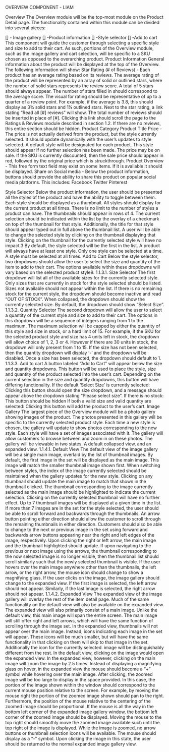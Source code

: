 OVERVIEW COMPONENT - LIAM

Overview
The Overview module will be the top-most module on the Product Detail page. The functionality contained within this module can be divided into several pieces:

[] - Image gallery
[] -Product information
[] -Style selector
[] -Add to cart
This component will guide the customer through selecting a specific style and size to add to their cart. As such, portions of the Overview module, such as the image gallery and cart selection, will be specific to a SKU chosen as opposed to the overarching product.
Product Information
General information about the product will be displayed at the top of the Overview. The following information will show:
Star Rating (# of Reviews) - Each product has an average rating based on its reviews. The average rating of the product will be represented by an array of solid or outlined stars, where the number of solid stars represents the review score. A total of 5 stars should always appear. The number of stars filled in should correspond to the average score.
The visual for rating should be representative of up to a quarter of a review point. For example, if the average is 3.8, this should display as 3¾ solid stars and 1¼ outlined stars.
Next to the star rating, a link stating “Read all [#] reviews” will show. The total number of reviews should be inserted in place of [#]. Clicking this link should scroll the page to the Ratings & Reviews module described in section 1.2.
If there are no reviews, this entire section should be hidden.
Product Category
Product Title
Price - The price is not actually derived from the product, but the style currently selected. It should update dynamically with the user’s updates to style selected. A default style will be designated for each product. This style should appear if no further selection has been made.
The price may be on sale. If the SKU is currently discounted, then the sale price should appear in red, followed by the original price which is struckthrough.
Product Overview - This free form text field may exist on some items. If it is available it should be displayed.
Share on Social media - Below the product information, buttons should provide the ability to share this product on popular social media platforms. This includes:
Facebook
Twitter
Pinterest

Style Selector
Below the product information, the user should be presented all the styles of the product and have the ability to toggle between them. Each style should be displayed as a thumbnail.
All styles should display for the current product at all times. There is no limit to the number of styles a product can have. The thumbnails should appear in rows of 4.
The current selection should be indicated within the list by the overlay of a checkmark on top of the thumbnail for that style. Additionally, the title for that style should appear typed out in full above the thumbnail list.
A user will be able to change the selected style by clicking on the thumbnail displaying that style. Clicking on the thumbnail for the currently selected style will have no impact.3
By default, the style selected will be the first in the list.
A product will always have at least one style.
Only one style can be selected at a time. A style must be selected at all times.
Add to Cart
Below the style selector, two dropdowns should allow the user to select the size and quantity of the item to add to their cart. The options available within these dropdowns will vary based on the selected product style9.
1.1.3.1. Size Selector
The first dropdown will list all of the available sizes for the currently selected style.
Only sizes that are currently in stock for the style selected should be listed. Sizes not available should not appear within the list. If there is no remaining stock for the current style, the dropdown should become inactive and read “OUT OF STOCK”.
When collapsed, the dropdown should show the currently selected size.
By default, the dropdown should show “Select Size”.
1.1.3.2. Quantity Selector
The second dropdown will allow the user to select a quantity of the current style and size to add to their cart.
The options in this dropdown will be a sequence of integers ranging from 1 to the maximum. The maximum selection will be capped by either the quantity of this style and size in stock, or a hard limit of 15. For example, if the SKU for the selected product style and size has 4 units left in stock, the dropdown will allow choice of 1, 2, 3 or 4. However if there are 30 units in stock, the dropdown will only present from 1 to 15.
If the size has not been selected, then the quantity dropdown will display ‘-’ and the dropdown will be disabled.
Once a size has been selected, the dropdown should default to 1.
1.1.3.3. Add to cart
A button labeled “Add to Cart” will appear below the size and quantity dropdowns. This button will be used to place the style, size and quantity of the product selected into the user’s cart.
Depending on the current selection in the size and quantity dropdowns, this button will have differing functionality.
If the default ‘Select Size’ is currently selected: Clicking this button should open the size dropdown, and a message should appear above the dropdown stating “Please select size”.
If there is no stock: This button should be hidden
If both a valid size and valid quantity are selected: Clicking this button will add the product to the user’s cart.
Image Gallery
The largest piece of the Overview module will be a photo gallery showing images of the product. The photos presented in this gallery will be specific to the currently selected product style. Each time a new style is chosen, the gallery will update to show photos corresponding to the new style. Each style will have a set of images associated with it. The gallery will allow customers to browse between and zoom in on these photos.
The gallery will be viewable in two states. A default collapsed view, and an expanded view.
1.1.4.1. Default View
The default view of the image gallery will be a single main image, overlaid by the list of thumbnail images.
By default, the first image in the set will be displayed as the main image. This image will match the smaller thumbnail image shown first.
When switching between styles, the index of the image currently selected should be maintained when the gallery updates for the new style.
Clicking on any thumbnail should update the main image to match that shown in the thumbnail clicked.
The thumbnail corresponding to the image currently selected as the main image should be highlighted to indicate the current selection.
Clicking on the currently selected thumbnail will have no further effect.
Up to 7 thumbnail images will be displayed at a given time in the list.
If more than 7 images are in the set for the style selected, the user should be able to scroll forward and backwards through the thumbnails. An arrow button pointing either direction should allow the customer to scroll through the remaining thumbnails in either direction.
Customers should also be able to change to the next or previous image in the set using forward and backwards arrow buttons appearing near the right and left edges of the image, respectively. Upon clicking the right or left arrow, the main image and the thumbnail highlighted should update.
If upon navigating to the previous or next image using the arrows, the thumbnail corresponding to the now selected image is no longer visible, then the thumbnail list should scroll similarly such that the newly selected thumbnail is visible.
If the user hovers over the main image anywhere other than the thumbnails, the left arrow, or the right arrow, the mouse icon should change to show a magnifying glass. If the user clicks on the image, the image gallery should change to the expanded view.
If the first image is selected, the left arrow should not appear. Similarly, if the last image is selected, the right arrow should not appear.
1.1.4.2. Expanded View
The expanded view of the image gallery will overlay the rest of the item detail page. Much of the same functionality on the default view will also be available on the expanded view.
The expanded view will also primarily consist of a main image. Unlike the default view, this main image will span the entire screen.
The main image will still offer right and left arrows, which will have the same function of scrolling through the image set.
In the expanded view, thumbnails will not appear over the main image. Instead, icons indicating each image in the set will appear. These icons will be much smaller, but will have the same functionality in that clicking on them will skip to that image in the set. Additionally the icon for the currently selected. image will be distinguishably different from the rest.
In the default view, clicking on the image would open the expanded view. In the expanded view, however, clicking on the main image will zoom the image by 2.5 times. Instead of displaying a magnifying glass on hover, in the expanded view the mouse should become a “+” symbol while hovering over the main image.
After clicking, the zoomed image will be too large to display in the space provided. In this case, the portion of the image shown within the window should correspond to the current mouse position relative to the screen. For example, by moving the mouse right the portion of the zoomed image shown should pan to the right.
Furthermore, the position of the mouse relative to the centering of the zoomed image should be proportional. If the mouse is all the way in the bottom left corner of the expanded image gallery window, the bottom left corner of the zoomed image should be displayed. Moving the mouse to the top right should smoothly move the zoomed image available such until the top right of the image is displayed.
While the image is zoomed, no arrow buttons or thumbnail selection icons will be available. The mouse should display as a “-” symbol. Upon clicking the image in this state, the user should be returned to the normal expanded image gallery view.
